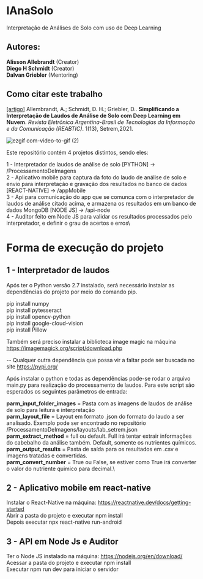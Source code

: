 # IAnaSolo

Interpretação de Análises de Solo com uso de Deep Learning 

## Autores:
**Alisson Allebrandt** (Creator) <br>
**Diego H Schmidt** (Creator) <br>
**Dalvan Griebler** (Mentoring)

## Como citar este trabalho

[[artigo]](http://dx.doi.org/10.5281/zenodo.4445204) Allembrandt, A.; Schmidt, D. H.; Griebler, D..  **Simplificando a Interpretação de Laudos de Análise de Solo com Deep Learning em Nuvem**. _Revista Eletrônica Argentina-Brasil de Tecnologias da Informação e da Comunicação (REABTIC)_. 1(13), Setrem,2021. 

![ezgif com-video-to-gif (2)](https://user-images.githubusercontent.com/16272139/89842948-8810f980-db4d-11ea-9370-f1478d0bd2e5.gif)

Este repositório contém 4 projetos distintos, sendo eles:

1 - Interpretador de laudos de análise de solo [PYTHON] -> /ProcessamentoDeImagens\
2 - Aplicativo mobile para captura da foto do laudo de análise de solo e envio para interpretação e gravação dos resultados no banco de dados [REACT-NATIVE] -> /appMobile\
3 - Api para comunicação do app que se comunca com o interpretador de laudos de análise citado acima, e armazena os resultados em um banco de dados MongoDB [NODE JS] -> /api-node\
4 - Auditor feito em Node JS para validar os resultados processados pelo interpretador, e definir o grau de acertos e erros\

# Forma de execução do projeto

## 1 - Interpretador de laudos

Após ter o Python versão 2.7 instalado, será necessário instalar as dependências do projeto por meio do comando pip.

pip install numpy\
pip install pytesseract\
pip install opencv-python\
pip install google-cloud-vision\
pip install Pillow

Também será preciso instalar a biblioteca image magic na máquina https://imagemagick.org/script/download.php

 -- Qualquer outra dependência que possa vir a faltar pode ser buscada no site https://pypi.org/
 
 Após instalar o python e todas as dependências pode-se rodar o arquivo main.py para realização do processamento de laudos.
 Para este script são esperados os seguintes parâmetros de entrada:
 
  **parm_input_folder_images** = Pasta com as imagens de laudos de análise de solo para leitura e interpretação\
  **parm_layout_file** = Layout em formato .json do formato do laudo a ser analisado. Exemplo pode ser encontrado no repositório /ProcessamentoDeImagens/layouts/lab_setrem.json\
  **parm_extract_method** = full ou default. Full irá tentar extrair informações do cabebalho da análise também. Default, somente os nutrientes químicos.\
  **parm_output_results** = Pasta de saída para os resultados em .csv e imagens tratadas e convertidas.\
  **parm_convert_number** = True ou False, se estiver como True irá converter o valor do nutriente quimico para decimal.\
  
  
## 2 - Aplicativo mobile em react-native
 
 Instalar o React-Native na máquina: https://reactnative.dev/docs/getting-started </br>
 Abrir a pasta do projeto e executar npm install </br>
 Depois executar npx react-native run-android </br>
 
## 3 - API em Node Js e Auditor
 
 Ter o Node JS instalado na máquina: https://nodejs.org/en/download/ </br>
 Acessar a pasta do projeto e executar npm install </br>
 Executar npm run dev para iniciar o servidor </br>
 
 
 



